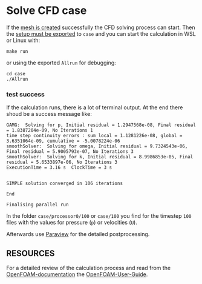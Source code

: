 Solve CFD case
======================================================================

If the [mesh is created](create-mesh.md) successfully the CFD solving process can start. 
Then the [setup must be exported](preprocessing-steps.md#export-to-case) to `case` and
you can start the calculation in WSL or Linux with: 

    make run

or using the exported `Allrun` for debugging:  

    cd case
    ./Allrun




### test success
If the calculation runs, there is a lot of terminal output. 
At the end there shoud be a success message like: 

    GAMG:  Solving for p, Initial residual = 1.2947568e-08, Final residual = 1.8387204e-09, No Iterations 1
    time step continuity errors : sum local = 1.1281226e-08, global = 3.6351064e-09, cumulative = -5.0078224e-06
    smoothSolver:  Solving for omega, Initial residual = 9.7324543e-06, Final residual = 5.9005793e-07, No Iterations 3
    smoothSolver:  Solving for k, Initial residual = 8.9986853e-05, Final residual = 5.6533897e-06, No Iterations 3
    ExecutionTime = 3.16 s  ClockTime = 3 s


    SIMPLE solution converged in 106 iterations

    End

    Finalising parallel run


In the folder `case/processor0/100` or `case/100` you find for the timestep `100` files with the values for pressure (`p`) or velocities (`U`). 

Afterwards use [Paraview](paraview-usage.md) for the detailed postprocessing. 




RESOURCES
------------------------------------------------------------

For a detailed review of the calculation process and read from the [OpenFOAM-documentation] the [OpenFOAM-User-Guide]. 

[OpenFOAM-documentation]:   https://cfd.direct/openfoam/documentation/  
[OpenFOAM-User-Guide]:      https://cfd.direct/openfoam/user-guide/  
